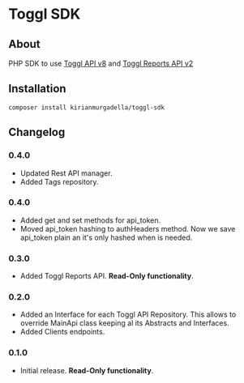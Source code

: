 # Toggl SDK

## About

PHP SDK to use [Toggl API v8](https://github.com/toggl/toggl_api_docs/blob/master/toggl_api.md) and [Toggl Reports API v2](https://github.com/toggl/toggl_api_docs/blob/master/reports.md)

## Installation

```
composer install kirianmurgadella/toggl-sdk
```

## Changelog

### 0.4.0

- Updated Rest API manager.
- Added Tags repository.

### 0.4.0

- Added get and set methods for api_token.
- Moved api_token hashing to authHeaders method. Now we save api_token plain an it's only hashed when is needed.

### 0.3.0

- Added Toggl Reports API. **Read-Only functionality**.

### 0.2.0

- Added an Interface for each Toggl API Repository. This allows to override MainApi class keeping al its Abstracts and Interfaces.
- Added Clients endpoints.

### 0.1.0

- Initial release. **Read-Only functionality**.